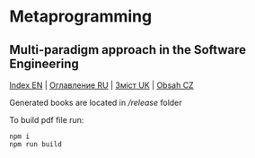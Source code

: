 # Metaprogramming

## Multi-paradigm approach in the Software Engineering

[Index EN](content/en/Index.md) | [Оглавление RU](content/ru/Index.md) | [Зміст UK](content/uk/Index.md) | [Obsah CZ](content/cz/Index.md)

Generated books are located in _/release_ folder

To build pdf file run:

```
npm i
npm run build
```
